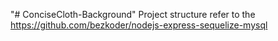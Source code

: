 "# ConciseCloth-Background" 
Project structure refer to the https://github.com/bezkoder/nodejs-express-sequelize-mysql
